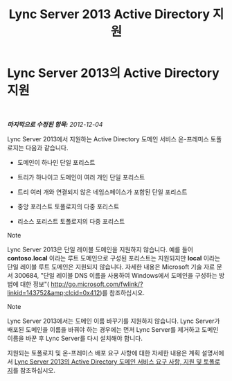 ﻿---
title: Lync Server 2013 Active Directory 지원
TOCTitle: Active Directory 지원
ms:assetid: 28ed9ac4-586d-4803-ad45-99c4fa793f54
ms:mtpsurl: https://technet.microsoft.com/ko-kr/library/Gg425756(v=OCS.15)
ms:contentKeyID: 49303125
ms.date: 08/10/2015
mtps_version: v=OCS.15
ms.translationtype: HT
---

# Lync Server 2013의 Active Directory 지원

 

_**마지막으로 수정된 항목:** 2012-12-04_

Lync Server 2013에서 지원하는 Active Directory 도메인 서비스 온-프레미스 토폴로지는 다음과 같습니다.

  - 도메인이 하나인 단일 포리스트

  - 트리가 하나이고 도메인이 여러 개인 단일 포리스트

  - 트리 여러 개와 연결되지 않은 네임스페이스가 포함된 단일 포리스트

  - 중앙 포리스트 토폴로지의 다중 포리스트

  - 리소스 포리스트 토폴로지의 다중 포리스트


> [!NOTE]
> Lync Server 2013은 단일 레이블 도메인을 지원하지 않습니다. 예를 들어 <STRONG>contoso.local</STRONG> 이라는 루트 도메인으로 구성된 포리스트는 지원되지만 <STRONG>local</STRONG> 이라는 단일 레이블 루트 도메인은 지원되지 않습니다. 자세한 내용은 Microsoft 기술 자료 문서 300684, "단일 레이블 DNS 이름을 사용하여 Windows에서 도메인을 구성하는 방법에 대한 정보"( <A class=uri href="http://go.microsoft.com/fwlink/?linkid=143752%26clcid=0x412">http://go.microsoft.com/fwlink/?linkid=143752&amp;clcid=0x412</A>)를 참조하십시오.




> [!NOTE]
> Lync Server 2013에서는 도메인 이름 바꾸기를 지원하지 않습니다. Lync Server가 배포된 도메인을 이름을 바꿔야 하는 경우에는 먼저 Lync Server를 제거하고 도메인 이름을 바꾼 후 Lync Server를 다시 설치해야 합니다.



지원되는 토폴로지 및 온-프레미스 배포 요구 사항에 대한 자세한 내용은 계획 설명서에서 [Lync Server 2013의 Active Directory 도메인 서비스 요구 사항, 지원 및 토폴로지](lync-server-2013-active-directory-domain-services-requirements-support-and-topologies.md)를 참조하십시오.

